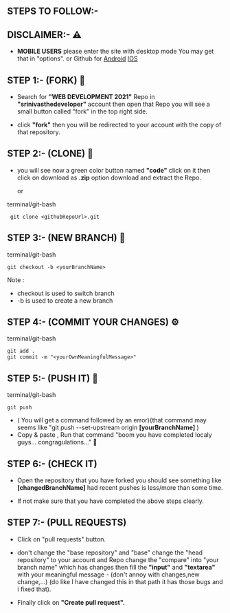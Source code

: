
##  STEPS TO FOLLOW:-

##  DISCLAIMER:- ⚠️

* **MOBILE USERS**  please enter the site with desktop mode 
You may get that in "options".
								or
								 Github for  [Android](https://play.google.com/store/apps/details?id=com.github.android&hl=en_IN&gl=US)   [IOS](https://apps.apple.com/us/app/github/id1477376905)

## STEP 1:- (FORK) 🍴

* Search for **"WEB DEVELOPMENT 2021"** Repo in **"srinivasthedeveloper"** account then open that Repo you will see a small button called "fork" in the top right side.

* click **"fork"** then you will be redirected to your account with the copy of that repository.

## STEP 2:- (CLONE)  👥

 * you will see now a green color button named **"code"** click on it 
 then click on download as **.zip** option download and extract the Repo.
   
   or 

terminal/git-bash
```
 git clone <githubRepoUrl>.git
```

## STEP 3:- (NEW BRANCH) 🌴
	
terminal/git-bash	
```
git checkout -b <yourBranchName>
```
Note :
* checkout is used to switch branch
*	-b is used to create a new branch

## STEP 4:- (COMMIT YOUR CHANGES) ⚙️
	
terminal/git-bash	
```
git add .
git commit -m "<yourOwnMeaningfulMessage>"
```

## STEP 5:- (PUSH IT) 🤜

terminal/git-bash	
 ```
 git push
```
* ( You will get a command followed by an error){that command may seems like "git push --set-upstream origin **[yourBranchName]** )
*	Copy & paste , Run that command 
"boom you have completed localy guys... congragulations..." 🥳

## STEP 6:- (CHECK IT)
* Open the repository that you have forked you should see something like
		**[changedBranchName]** had recent pushes is less/more than some time.
		
*	If not make sure that you have completed the above steps clearly.

## STEP 7:- (PULL REQUESTS)
*  Click on "pull requests" button.
* don't change the "base repository" and "base" change the "head repository" 	 to your account and Repo change the "compare" into "your branch name" which has changes then fill the **"input"** and **"textarea"** with your meaningful message - (don't annoy with changes,new change,...) (do like I have changed this in that path it has those bugs and i fixed that).

* Finally click on **"Create pull request".**

